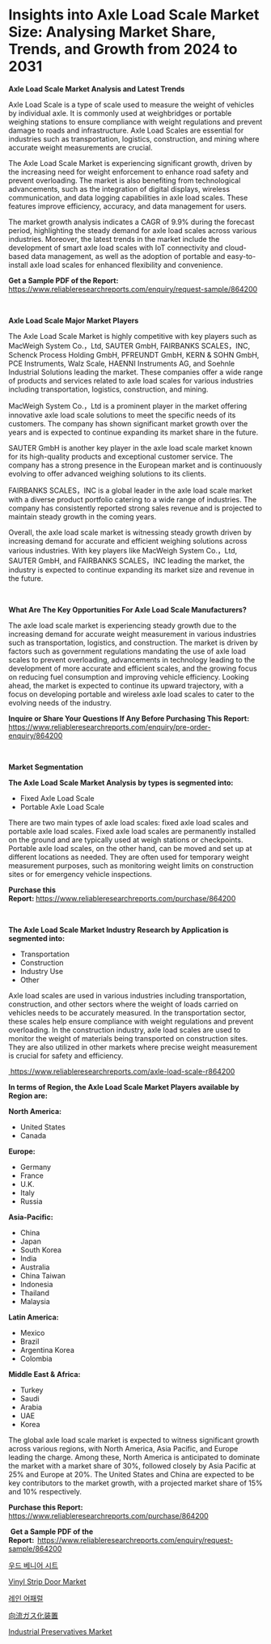 <p><h1>Insights into Axle Load Scale Market Size: Analysing Market Share, Trends, and Growth from 2024 to 2031</h1></p><p><strong>Axle Load Scale Market Analysis and Latest Trends</strong></p>
<p><p>Axle Load Scale is a type of scale used to measure the weight of vehicles by individual axle. It is commonly used at weighbridges or portable weighing stations to ensure compliance with weight regulations and prevent damage to roads and infrastructure. Axle Load Scales are essential for industries such as transportation, logistics, construction, and mining where accurate weight measurements are crucial.</p><p>The Axle Load Scale Market is experiencing significant growth, driven by the increasing need for weight enforcement to enhance road safety and prevent overloading. The market is also benefiting from technological advancements, such as the integration of digital displays, wireless communication, and data logging capabilities in axle load scales. These features improve efficiency, accuracy, and data management for users.</p><p>The market growth analysis indicates a CAGR of 9.9% during the forecast period, highlighting the steady demand for axle load scales across various industries. Moreover, the latest trends in the market include the development of smart axle load scales with IoT connectivity and cloud-based data management, as well as the adoption of portable and easy-to-install axle load scales for enhanced flexibility and convenience.</p></p>
<p><strong>Get a Sample PDF of the Report:&nbsp;</strong> <a href="https://www.reliableresearchreports.com/enquiry/request-sample/864200">https://www.reliableresearchreports.com/enquiry/request-sample/864200</a></p>
<p>&nbsp;</p>
<p><strong>Axle Load Scale Major Market Players</strong></p>
<p><p>The Axle Load Scale Market is highly competitive with key players such as MacWeigh System Co.，Ltd, SAUTER GmbH, FAIRBANKS SCALES，INC, Schenck Process Holding GmbH, PFREUNDT GmbH, KERN & SOHN GmbH, PCE Instruments, Walz Scale, HAENNI Instruments AG, and Soehnle Industrial Solutions leading the market. These companies offer a wide range of products and services related to axle load scales for various industries including transportation, logistics, construction, and mining.</p><p>MacWeigh System Co.，Ltd is a prominent player in the market offering innovative axle load scale solutions to meet the specific needs of its customers. The company has shown significant market growth over the years and is expected to continue expanding its market share in the future.</p><p>SAUTER GmbH is another key player in the axle load scale market known for its high-quality products and exceptional customer service. The company has a strong presence in the European market and is continuously evolving to offer advanced weighing solutions to its clients.</p><p>FAIRBANKS SCALES，INC is a global leader in the axle load scale market with a diverse product portfolio catering to a wide range of industries. The company has consistently reported strong sales revenue and is projected to maintain steady growth in the coming years.</p><p>Overall, the axle load scale market is witnessing steady growth driven by increasing demand for accurate and efficient weighing solutions across various industries. With key players like MacWeigh System Co.，Ltd, SAUTER GmbH, and FAIRBANKS SCALES，INC leading the market, the industry is expected to continue expanding its market size and revenue in the future.</p></p>
<p>&nbsp;</p>
<p><strong>What Are The Key Opportunities For Axle Load Scale Manufacturers?</strong></p>
<p><p>The axle load scale market is experiencing steady growth due to the increasing demand for accurate weight measurement in various industries such as transportation, logistics, and construction. The market is driven by factors such as government regulations mandating the use of axle load scales to prevent overloading, advancements in technology leading to the development of more accurate and efficient scales, and the growing focus on reducing fuel consumption and improving vehicle efficiency. Looking ahead, the market is expected to continue its upward trajectory, with a focus on developing portable and wireless axle load scales to cater to the evolving needs of the industry.</p></p>
<p><strong>Inquire or Share Your Questions If Any Before Purchasing This Report:</strong> <a href="https://www.reliableresearchreports.com/enquiry/pre-order-enquiry/864200">https://www.reliableresearchreports.com/enquiry/pre-order-enquiry/864200</a></p>
<p>&nbsp;</p>
<p><strong>Market Segmentation</strong></p>
<p><strong>The Axle Load Scale Market Analysis by types is segmented into:</strong></p>
<p><ul><li>Fixed Axle Load Scale</li><li>Portable Axle Load Scale</li></ul></p>
<p><p>There are two main types of axle load scales: fixed axle load scales and portable axle load scales. Fixed axle load scales are permanently installed on the ground and are typically used at weigh stations or checkpoints. Portable axle load scales, on the other hand, can be moved and set up at different locations as needed. They are often used for temporary weight measurement purposes, such as monitoring weight limits on construction sites or for emergency vehicle inspections.</p></p>
<p><strong>Purchase this Report:&nbsp;</strong><a href="https://www.reliableresearchreports.com/purchase/864200">https://www.reliableresearchreports.com/purchase/864200</a></p>
<p>&nbsp;</p>
<p><strong>The Axle Load Scale Market Industry Research by Application is segmented into:</strong></p>
<p><ul><li>Transportation</li><li>Construction</li><li>Industry Use</li><li>Other</li></ul></p>
<p><p>Axle load scales are used in various industries including transportation, construction, and other sectors where the weight of loads carried on vehicles needs to be accurately measured. In the transportation sector, these scales help ensure compliance with weight regulations and prevent overloading. In the construction industry, axle load scales are used to monitor the weight of materials being transported on construction sites. They are also utilized in other markets where precise weight measurement is crucial for safety and efficiency.</p></p>
<p><a href="https://www.reliableresearchreports.com/axle-load-scale-r864200">&nbsp;https://www.reliableresearchreports.com/axle-load-scale-r864200</a></p>
<p><strong>In terms of Region, the Axle Load Scale Market Players available by Region are:</strong></p>
<p>
    <p> <strong> North America: </strong>
        <ul>
            <li>United States</li>
            <li>Canada</li>
        </ul>
        </p> 
    <p> <strong> Europe: </strong>
        <ul>
            <li>Germany</li>
            <li>France</li>
            <li>U.K.</li>
            <li>Italy</li>
            <li>Russia</li>
        </ul>
        </p> 
    <p> <strong> Asia-Pacific: </strong>
        <ul>
            <li>China</li>
            <li>Japan</li>
            <li>South Korea</li>
            <li>India</li>
            <li>Australia</li>
            <li>China Taiwan</li>
            <li>Indonesia</li>
            <li>Thailand</li>
            <li>Malaysia</li>
        </ul>
        </p> 
    <p> <strong> Latin America: </strong>
        <ul>
            <li>Mexico</li>
            <li>Brazil</li>
            <li>Argentina Korea</li>
            <li>Colombia</li>
        </ul>
        </p> 
    <p> <strong> Middle East & Africa: </strong>
        <ul>
            <li>Turkey</li>
            <li>Saudi</li>
            <li>Arabia</li>
            <li>UAE</li>
            <li>Korea</li>
        </ul>
    </p>
    </p>
<p><p>The global axle load scale market is expected to witness significant growth across various regions, with North America, Asia Pacific, and Europe leading the charge. Among these, North America is anticipated to dominate the market with a market share of 30%, followed closely by Asia Pacific at 25% and Europe at 20%. The United States and China are expected to be key contributors to the market growth, with a projected market share of 15% and 10% respectively.</p></p>
<p><strong>Purchase this Report: </strong><a href="https://www.reliableresearchreports.com/purchase/864200">https://www.reliableresearchreports.com/purchase/864200</a></p>
<p>&nbsp;<strong>Get a Sample PDF of the Report:&nbsp;&nbsp;</strong><a href="https://www.reliableresearchreports.com/enquiry/request-sample/864200">https://www.reliableresearchreports.com/enquiry/request-sample/864200</a></p>
<p><strong></strong></p>
<p><p><a href="https://github.com/vs10l4sfg5c/Market-Research-Report-List-1/blob/main/179436030163.md">우드 베니어 시트</a></p><p><a href="https://issuu.com/reportprime-2/docs/vinyl-strip-door-market-size-2030.pptx">Vinyl Strip Door Market</a></p><p><a href="https://medium.com/@jerrodhilll/2024%EB%85%84%EB%B6%80%ED%84%B0-2031%EB%85%84%EA%B9%8C%EC%A7%80%EC%9D%98-%EA%B8%B0%EA%B0%84%EC%9D%84-%EB%8C%80%EC%83%81%EC%9C%BC%EB%A1%9C-%ED%95%9C-%EB%B9%84-%EC%98%B7%EC%8B%9C%EC%9E%A5-%EB%B6%84%EC%84%9D-%EB%B0%8F-%ED%81%AC%EA%B8%B0-%EC%98%88%EC%B8%A1-7416b5a08402">레인 어패럴</a></p><p><a href="https://github.com/LeanneBruen2023/Market-Research-Report-List-1/blob/main/736785032936.md">向流ガス化装置</a></p><p><a href="https://issuu.com/reportprime-2/docs/industrial-preservatives-market-size-2030.pptx">Industrial Preservatives Market</a></p></p>
